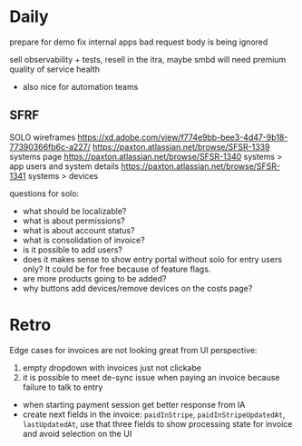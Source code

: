 # Daily

prepare for demo
fix internal apps bad request body is being ignored 

sell observability + tests, resell in the itra, maybe smbd will need premium quality of service health
  - also nice for automation teams

## SFRF
SOLO wireframes https://xd.adobe.com/view/f774e9bb-bee3-4d47-9b18-77390366fb6c-a227/
https://paxton.atlassian.net/browse/SFSR-1339 systems page
https://paxton.atlassian.net/browse/SFSR-1340 systems > app users and system details
https://paxton.atlassian.net/browse/SFSR-1341 systems > devices

questions for solo:
- what should be localizable?
- what is about permissions?
- what is about account status?
- what is consolidation of invoice?
- is it possible to add users?
- does it makes sense to show entry portal without solo for entry users only? It could be for free because of feature flags.
- are more products going to be added? 
- why buttons add devices/remove devices on the costs page?

# Retro
Edge cases for invoices are not looking great from UI perspective:
1. empty dropdown with invoices just not clickabe
2. it is possible to meet de-sync issue when paying an invoice because failure to talk to entry
  - when starting payment session get better response from IA
  - create next fields in the invoice: `paidInStripe`, `paidInStripeUpdatedAt`, `lastUpdatedAt`,
    use that three fields to show processing state for invoice and avoid selection on the UI
 
